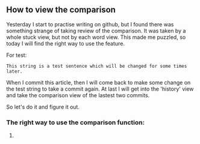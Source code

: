 ## How to view the comparison

Yesterday I start to practise writing on github, but I found there was something strange of taking review of the comparison. It was taken by a whole stuck view, but not by each word view. This made me puzzled, so today I will find the right way to use the feature.

For test:  

`This string is a test sentence which will be changed for some times later.`

When I commit this article, then I will come back to make some change on the test string to take a commit again. 
At last I will get into the 'history' view and take the comparison view of the lastest two commits.

So let's do it and figure it out.

### The right way to use the comparison function:
1. 
